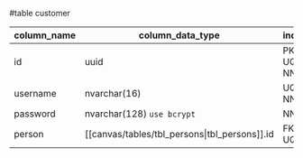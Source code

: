 #table customer

| column_name | column_data_type           | index    |
| ----------- | -------------------------- | -------- |
| id          | uuid                       | PK UQ NN |
| username    | nvarchar(16)               | UQ NN    |
| password    | nvarchar(128) `use bcrypt` | NN       |
| person      | [[canvas/tables/tbl_persons\|tbl_persons]].id | FK UQ    |


